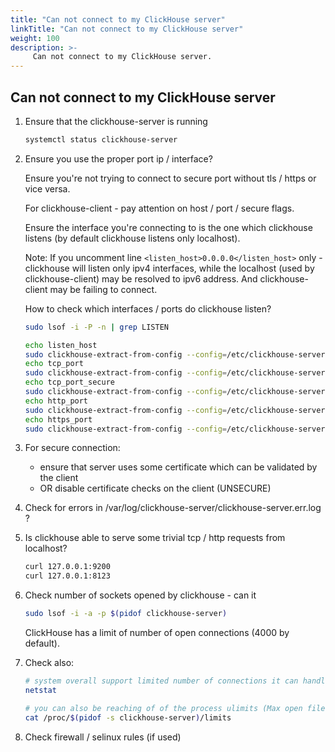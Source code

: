 ```yaml
---
title: "Can not connect to my ClickHouse server"
linkTitle: "Can not connect to my ClickHouse server"
weight: 100
description: >-
     Can not connect to my ClickHouse server.
---
```


## Can not connect to my ClickHouse server

1. Ensure that the clickhouse-server is running

   ```sh
   systemctl status clickhouse-server
   ```

2. Ensure you use the proper port ip / interface?

   Ensure you're not trying to connect to secure port without tls / https or vice versa.

   For clickhouse-client - pay attention on host / port / secure flags.

   Ensure the interface you're connecting to is the one which clickhouse listens (by default clickhouse listens only localhost).

   Note: If you uncomment line `<listen_host>0.0.0.0</listen_host>` only - clickhouse will listen only ipv4 interfaces,
   while the localhost (used by clickhouse-client) may be resolved to ipv6 address. And clickhouse-client may be failing to connect.


   How to check which interfaces / ports do clickhouse listen?

   ```sh
   sudo lsof -i -P -n | grep LISTEN

   echo listen_host
   sudo clickhouse-extract-from-config --config=/etc/clickhouse-server/config.xml --key=listen_host
   echo tcp_port
   sudo clickhouse-extract-from-config --config=/etc/clickhouse-server/config.xml --key=tcp_port
   echo tcp_port_secure
   sudo clickhouse-extract-from-config --config=/etc/clickhouse-server/config.xml --key=tcp_port_secure
   echo http_port
   sudo clickhouse-extract-from-config --config=/etc/clickhouse-server/config.xml --key=http_port
   echo https_port
   sudo clickhouse-extract-from-config --config=/etc/clickhouse-server/config.xml --key=https_port
   ```

3. For secure connection:
   - ensure that server uses some certificate which can be validated by the client
   - OR disable certificate checks on the client (UNSECURE)

4. Check for errors in /var/log/clickhouse-server/clickhouse-server.err.log ?

5. Is clickhouse able to serve some trivial tcp / http requests from localhost?

   ```sh
   curl 127.0.0.1:9200
   curl 127.0.0.1:8123
   ```

6. Check number of sockets opened by clickhouse - can it

   ```sh
   sudo lsof -i -a -p $(pidof clickhouse-server)
   ```

   ClickHouse has a limit of number of open connections (4000 by default).

7. Check also:

   ```sh
   # system overall support limited number of connections it can handle
   netstat
   
   # you can also be reaching of of the process ulimits (Max open files)
   cat /proc/$(pidof -s clickhouse-server)/limits
   ```

8. Check firewall / selinux rules (if used)
